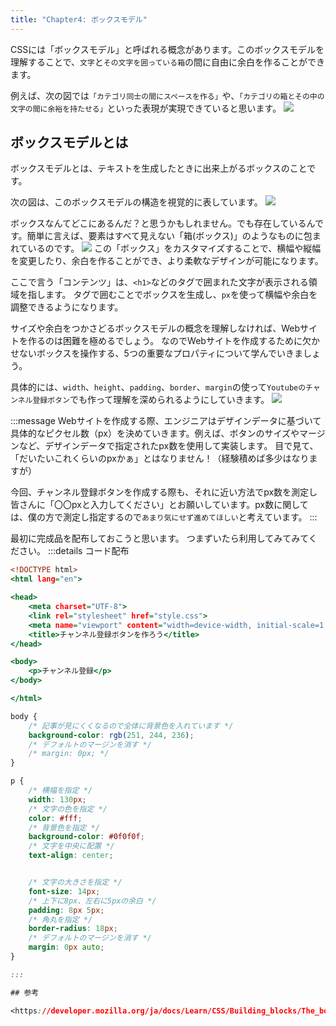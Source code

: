 ```yaml
---
title: "Chapter4: ボックスモデル"
---
```


CSSには「ボックスモデル」と呼ばれる概念があります。このボックスモデルを理解することで、`文字`と`その文字を囲っている箱`の間に自由に余白を作ることができます。

例えば、次の図では`「カテゴリ同士の間にスペースを作る」`や、`「カテゴリの箱とその中の文字の間に余裕を持たせる」`といった表現が実現できていると思います。
![](https://storage.googleapis.com/zenn-user-upload/85b0ab358b4d-20241003.png)

## ボックスモデルとは

ボックスモデルとは、テキストを生成したときに出来上がるボックスのことです。

次の図は、このボックスモデルの構造を視覚的に表しています。
![](https://storage.googleapis.com/zenn-user-upload/2d4eae25b279-20240908.png)

ボックスなんてどこにあるんだ？と思うかもしれません。でも存在しているんです。簡単に言えば、要素はすべて見えない「箱(ボックス)」のようなものに包まれているのです。
![](https://storage.googleapis.com/zenn-user-upload/91e2e1e01321-20241007.png)
この「ボックス」をカスタマイズすることで、横幅や縦幅を変更したり、余白を作ることができ、より柔軟なデザインが可能になります。

ここで言う「コンテンツ」は、`<h1>`などのタグで囲まれた文字が表示される領域を指します。
タグで囲むことでボックスを生成し、`px`を使って横幅や余白を調整できるようになります。

サイズや余白をつかさどるボックスモデルの概念を理解しなければ、Webサイトを作るのは困難を極めるでしょう。
なのでWebサイトを作成するために欠かせないボックスを操作する、5つの重要なプロパティについて学んでいきましょう。

具体的には、`width`、`height`、`padding`、`border`、`margin`の使って`Youtubeのチャンネル登録ボタン`でも作って理解を深められるようにしていきます。
![](https://storage.googleapis.com/zenn-user-upload/6599bf78f759-20240914.png)

:::message
Webサイトを作成する際、エンジニアはデザインデータに基づいて具体的なピクセル数（px）を決めていきます。例えば、ボタンのサイズやマージンなど、デザインデータで指定されたpx数を使用して実装します。
目で見て、「だいたいこれくらいのpxかぁ」とはなりません！（経験積めば多少はなりますが）

今回、チャンネル登録ボタンを作成する際も、それに近い方法でpx数を測定し皆さんに「〇〇pxと入力してください」とお願いしています。px数に関しては、僕の方で測定し指定するので`あまり気にせず進めてほしい`と考えています。
:::

最初に完成品を配布しておこうと思います。
つまずいたら利用してみてみてください。
:::details コード配布

```html:index.html
<!DOCTYPE html>
<html lang="en">

<head>
    <meta charset="UTF-8">
    <link rel="stylesheet" href="style.css">
    <meta name="viewport" content="width=device-width, initial-scale=1.0">
    <title>チャンネル登録ボタンを作ろう</title>
</head>

<body>
    <p>チャンネル登録</p>
</body>

</html>
```

```css:style.css
body {
    /* 記事が見にくくなるので全体に背景色を入れています */
    background-color: rgb(251, 244, 236);
    /* デフォルトのマージンを消す */
    /* margin: 0px; */
}

p {
    /* 横幅を指定 */
    width: 130px;
    /* 文字の色を指定 */
    color: #fff;
    /* 背景色を指定 */
    background-color: #0f0f0f;
    /* 文字を中央に配置 */
    text-align: center;


    /* 文字の大きさを指定 */
    font-size: 14px;
    /* 上下に8px、左右に5pxの余白 */
    padding: 8px 5px;
    /* 角丸を指定 */
    border-radius: 18px;
    /* デフォルトのマージンを消す */
    margin: 0px auto;
}

:::

## 参考

<https://developer.mozilla.org/ja/docs/Learn/CSS/Building_blocks/The_box_model#css_%E3%83%9C%E3%83%83%E3%82%AF%E3%82%B9%E3%83%A2%E3%83%87%E3%83%AB%E3%81%A8%E3%81%AF>

